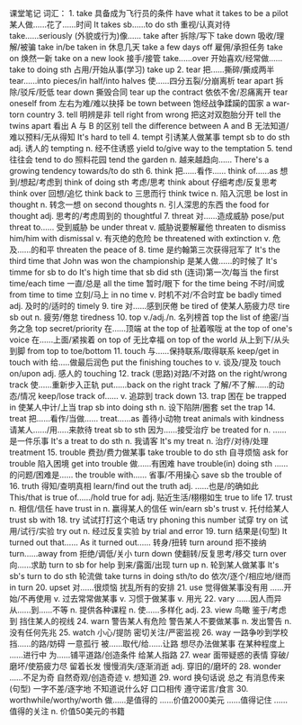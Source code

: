 课堂笔记
词汇：
    1.  take
        具备成为飞行员的条件            have what it takes to be a pilot
        某人做......花了......时间      It takes sb......to do sth
        重视/认真对待                   take......seriously
        (外貌或行为)像......            take after
        拆除/写下                       take down
        吸收/理解/被骗                  take in/be taken in
        休息几天                        take a few days off
        雇佣/承担任务                   take on
        焕然一新                        take on a new look
        接手/接管                       take......over
        开始喜欢/经常做......           take to doing sth
        占用/开始从事(学习)             take up
    2.  tear
        把......撕碎/撕成两半           tear......into pieces/in half/into halves
        使......四分五裂/分崩离析       tear apart
        拆除/驳斥/贬低                  tear down
        撕毁合同                        tear up the contract
        依依不舍/忍痛离开               tear oneself from
        左右为难/难以抉择               be town between
        饱经战争蹂躏的国家              a war-torn country
    3.  tell
        明辨是非                        tell right from wrong
        把这对双胞胎分开                tell the twins apart
        看出 A 与 B 的区别              tell the difference between A and B
        无法知道/难以预料/无从得知      It's hard to tell
    4.  tempt
        引诱某人做某事          tempt sb to do sth
        adj. 诱人的             tempting
        n. 经不住诱惑           yield to/give way to the temptation
    5.  tend
        往往会                  tend to do
        照料花园                tend the garden
        n. 越来越趋向......     There's a growing tendency towards/to do sth
    6.  think
        把......看作......      think of......as
        想到/想起/考虑到        think of doing sth
        考虑/思考               think about
        仔细考虑/反复思考       think over
        回想/追忆               think back to
        三思而行                think twice
        n. 陷入沉思             be lost in thought
        n. 转念一想             on second thoughts
        n. 引人深思的东西       the food for thought
        adj. 思考的/考虑周到的  thoughtful
    7.  threat
        对......造成威胁        pose/put threat to......
        受到威胁                be under threat
        v. 威胁说要解雇他       threaten to dismiss him/him with dismissal
        v. 有灭绝的危险         be threatened with extinction
        v. 危及......的和平     threaten the peace of
    8.  time
        是约翰第三次获得冠军了  It's the third time that John was won the championship
        是某人做......的时候了  It's timme for sb to do
                                It's high time that sb did sth
        (连词)第一次/每当       the first time/each time
        一直/总是               all the time
        暂时/眼下               for the time being
        不时/间或               from time to time
        立刻/马上               in no time
        v. 时机不对/不合时宜    be badly timed
        adj. 及时的/适时的      timely
    9.  tire
        对......感到厌倦        be tired of
        使某人筋疲力尽          tire sb out
        n. 疲劳/倦怠            tiredness
    10. top v./adj./n.
        名列榜首               top the list of
        绝密/当务之急           top secret/priority
        在......顶端            at the top of
        扯着喉咙                at the top of one's voice
        在......上面/紧挨着     on top of
        无比幸福                on top of the world
        从上到下/从头到脚       from top to toe/bottom
    11. touch
        与......保持联系/取得联系   keep/get in touch with
        给.....做最后润色           put the finishing touches to
        v. 谈及/提及                touch on/upon
        adj. 感人的                 touching
    12. track
        (思路)对路/不对路               on the right/wrong track
        使......重新步入正轨            put......back on the right track
        了解/不了解......的动态/情况    keep/lose track of......
        v. 追踪到                       track down
    13. trap
        困在                be trapped in
        使某人中计/上当     trap sb into doing sth
        n. 设下陷阱/圈套    set the trap
    14. treat
        把......看作/当做......         treat......as
        善待小动物                      treat animals with kindness
        请某人....../用.....来款待      treat sb to sth
        因为......接受治疗              be treated for
        n. ......是一件乐事             It's a treat to do sth
        n. 我请客                       It's my treat
        n. 治疗/对待/处理               treatment
    15. trouble
        费劲/费力做某事                 take trouble to do sth
        自寻烦恼                        ask for trouble
        陷入困境                        get into trouble
        做......有困难                  have trouble(in) doing sth
        ......的问题/困难是......       the trouble with......
        省事/不用操心                   save sb the trouble of
    16. truth
        得知/查明真相                   learn/find out the truth
        adj. ......也是/的确如此        This/that is true of....../hold true for
        adj. 贴近生活/栩栩如生          true to life
    17. trust
        n. 相信/信任                    have trust in
        n. 赢得某人的信任               win/earn sb's trust 
        v. 托付给某人                   trust sb with
    18. try
        试试打打这个电话                try phoning this number
        试穿                            try on
        试用/试行/实验                  try out
        n. 经过反复实验                 by trial and error
    19. turn
        结果是(句型)                    It turned out that......
                                        As it turned out......
        转身/扭转                       turn around
        拒不接纳                        turn......away from
        拒绝/调低/关小                  turn down
        使翻转/反复思考/移交            turn over
        向......求助                    turn to sb for help
        到来/露面/出现                  turn up
        n. 轮到某人做某事               It's sb's turn to do sth
        轮流做                          take turns in doing sth/to do
        依次/逐个/相应地/继而           in turn
    20. upset
        对......很烦恼
        扰乱所有的安排
    21. use
        觉得做某事没有用
        ......开始/不再使用
        v. 过去常常做某事
        v. 习惯于做某事
        v. 用光
    22. vary
        ......因人而异
        从......到......不等
        n. 提供各种课程
        n. 使......多样化
        adj.
    23. view
        鸟瞰
        鉴于/考虑到
        挡住某人的视线
    24. warn
        警告某人有危险
        警告某人不要做某事
        n. 发出警告
        n. 没有任何先兆
    25. watch
        小心/提防
        密切关注/严密监视
    26. way
        一路争吵到学校
        挡......的路/妨碍
        一意孤行
        被......取代/给......让路
        想尽办法做某事
        在某种程度上
        ......进行中
        为......铺平道路/创造条件
        给某人指路
    27. wear
        面带疑惑的表情
        穿破/磨坏/使筋疲力尽
        留着长发
        慢慢消失/逐渐消逝
        adj. 穿旧的/磨坏的
    28. wonder
        ......不足为奇
        自然奇观/创造奇迹
        v. 想知道
    29. word
        换句话说
        总之
        有消息传来(句型)
        一字不差/逐字地
        不知道说什么好
        口口相传
        遵守诺言/食言
    30. worthwhile/worthy/worth
        做......是值得的
        ......价值2000美元
        ......值得记住
        ......值得的关注
        n. 价值50美元的书籍
